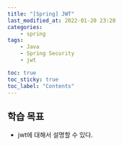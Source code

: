 ```yaml
---
title: "[Spring] JWT"
last_modified_at: 2022-01-20 23:20
categories:
    - spring
tags:
    - Java
    - Spring Security
    - jwt

toc: true
toc_sticky: true
toc_label: "Contents"
---
```


## 학습 목표
* jwt에 대해서 설명할 수 있다.
